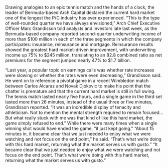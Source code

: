 Drawing analogies to an epic tennis match and the hands of a clock, the leader of Bermuda-based Arch Capital declared the current hard market one of the longest the P/C industry has ever experienced.
“This is the type of well-rounded quarter we have always envisioned,” Arch Chief Executive Officer Marc Grandisson told analysts and investors late last week, as the Bermuda-based company reported second-quarter underwriting income of more than $100 million in each of the three segments in which the company participates: insurance, reinsurance and mortgage.
Reinsurance results showed the greatest hard market-driven improvement, with underwriting income up 75% to $245 million, translating to an 82.8 combined ratio as net premiums for the segment jumped nearly 47% to $1.7 billion.

“Last year, a popular topic on earnings calls was whether rate increases were slowing or whether the rates were even decreasing,” Grandisson said. He went on to reference a pivotal game in a recent Wimbledon match between Carlos Alcaraz and Novak Djokovic to make his point that the chatter is premature and that the current hard market is still in full swing.
The tennis match lasted nearly five hours, and a single game in the third set lasted more than 26 minutes, instead of the usual three or five minutes, Grandisson reported. “It was an incredible display of tenacity and athleticism. Not to mention the mental strength required to remain focused…But what really stuck with me was that kind of like this hard market, the game simply refused to end.” While there were many times when a single winning shot would have ended the game, “it just kept going.”
“About 15 minutes in, it became clear that we just needed to enjoy what we were watching and not focus on the end point,” he said. “That’s what we’re doing with this hard market, returning what the market serves us with gusto.”
“It became clear that we just needed to enjoy what we were watching and not focus on the end point. That’s what we’re doing with this hard market, returning what the market serves us with gusto.”
